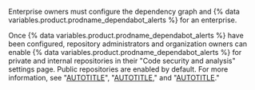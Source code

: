 Enterprise owners must configure the dependency graph and {% data variables.product.prodname_dependabot_alerts %} for an enterprise.

Once {% data variables.product.prodname_dependabot_alerts %} have been configured, repository administrators and organization owners can enable {% data variables.product.prodname_dependabot_alerts %} for private and internal repositories in their "Code security and analysis" settings page. Public repositories are enabled by default. For more information, see "[AUTOTITLE](/admin/code-security/managing-supply-chain-security-for-your-enterprise/enabling-the-dependency-graph-for-your-enterprise)", "[AUTOTITLE](/admin/configuration/configuring-github-connect/enabling-dependabot-for-your-enterprise)," and "[AUTOTITLE](/code-security/dependabot/dependabot-alerts/configuring-dependabot-alerts)."
